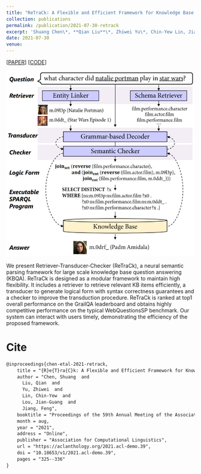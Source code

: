 ```yaml
---
title: "ReTraCk: A Flexible and Efficient Framework for Knowledge Base Question Answering"
collection: publications
permalink: /publication/2021-07-30-retrack
excerpt: 'Shuang Chen\*, **Qian Liu**\*, Zhiwei Yu\*, Chin-Yew Lin, Jian-Guang Lou, Feng Jiang<br>In *Proceedings of the 59th Annual Meeting of the Association for Computational Linguistics and the 11th International Joint Conference on Natural Language Processing: System Demonstrations* (**ACL-2021 Demo**)'
date: 2021-07-30
venue:
---
```


\[[PAPER](https://aclanthology.org/2021.acl-demo.39.pdf)\] \[[CODE](https://aka.ms/ReTraCk)\]


![Demo](/images/retrack-demo.jpg)

We present Retriever-Transducer-Checker (ReTraCk), a neural semantic parsing framework for large scale knowledge base question answering (KBQA). ReTraCk is designed as a modular framework to maintain high flexibility. It includes a retriever to retrieve relevant KB items efficiently, a transducer to generate logical form with syntax correctness guarantees and a checker to improve the transduction procedure. ReTraCk is ranked at top1 overall performance on the GrailQA leaderboard and obtains highly competitive performance on the typical WebQuestionsSP benchmark. Our system can interact with users timely, demonstrating the efficiency of the proposed framework.

Cite
===

```latex
@inproceedings{chen-etal-2021-retrack,
    title = "{R}e{T}ra{C}k: A Flexible and Efficient Framework for Knowledge Base Question Answering",
    author = "Chen, Shuang  and
      Liu, Qian  and
      Yu, Zhiwei  and
      Lin, Chin-Yew  and
      Lou, Jian-Guang  and
      Jiang, Feng",
    booktitle = "Proceedings of the 59th Annual Meeting of the Association for Computational Linguistics and the 11th International Joint Conference on Natural Language Processing: System Demonstrations",
    month = aug,
    year = "2021",
    address = "Online",
    publisher = "Association for Computational Linguistics",
    url = "https://aclanthology.org/2021.acl-demo.39",
    doi = "10.18653/v1/2021.acl-demo.39",
    pages = "325--336"
}
```